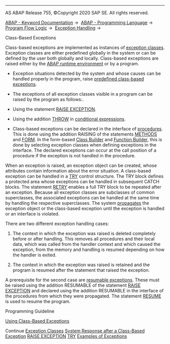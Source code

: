   

* * *

AS ABAP Release 755, ©Copyright 2020 SAP SE. All rights reserved.

[ABAP - Keyword Documentation](https://help.sap.com/doc/abapdocu_755_index_htm/7.55/en-US/abenabap.htm) →  [ABAP - Programming Language](https://help.sap.com/doc/abapdocu_755_index_htm/7.55/en-US/abenabap_reference.htm) →  [Program Flow Logic](https://help.sap.com/doc/abapdocu_755_index_htm/7.55/en-US/abenabap_flow_logic.htm) →  [Exception Handling](https://help.sap.com/doc/abapdocu_755_index_htm/7.55/en-US/abenabap_exceptions.htm) → 

Class-Based Exceptions

Class-based exceptions are implemented as instances of [exception classes](https://help.sap.com/doc/abapdocu_755_index_htm/7.55/en-US/abenexceptions_classes.htm). Exception classes are either predefined globally in the system or can be defined by the user both globally and locally. Class-based exceptions are raised either by the [ABAP runtime environment](https://help.sap.com/doc/abapdocu_755_index_htm/7.55/en-US/abenabap_runtime_envir_glosry.htm "Glossary Entry") or by a program.

-   Exception situations detected by the system and whose causes can be handled properly in the program, raise [predefined class-based exceptions](https://help.sap.com/doc/abapdocu_755_index_htm/7.55/en-US/abenabap_exception_classes.htm).

-   The exceptions of all exception classes visible in a program can be raised by the program as follows:.

-   Using the statement [RAISE EXCEPTION](https://help.sap.com/doc/abapdocu_755_index_htm/7.55/en-US/abapraise_exception_class.htm).

-   Using the addition [THROW](https://help.sap.com/doc/abapdocu_755_index_htm/7.55/en-US/abenconditional_expression_result.htm) in [conditional expressions](https://help.sap.com/doc/abapdocu_755_index_htm/7.55/en-US/abenconditional_expressions.htm).

-   Class-based exceptions can be declared in the interface of [procedures](https://help.sap.com/doc/abapdocu_755_index_htm/7.55/en-US/abenexceptions_procedures.htm). This is done using the addition RAISING of the statements [METHODS](https://help.sap.com/doc/abapdocu_755_index_htm/7.55/en-US/abapmethods.htm) and [FORM](https://help.sap.com/doc/abapdocu_755_index_htm/7.55/en-US/abapform.htm). In the form-based [Class Builder](https://help.sap.com/doc/abapdocu_755_index_htm/7.55/en-US/abenclass_builder_glosry.htm "Glossary Entry") and [Function Builder](https://help.sap.com/doc/abapdocu_755_index_htm/7.55/en-US/abenfunction_builder_glosry.htm "Glossary Entry"), this is done by selecting exception classes when defining exceptions in the interface. The declared exceptions can occur at the call position of a procedure if the exception is not handled in the procedure.

When an exception is raised, an exception object can be created, whose attributes contain information about the error situation. A class-based exception can be handled in a [TRY](https://help.sap.com/doc/abapdocu_755_index_htm/7.55/en-US/abaptry.htm) control structure. The TRY block defines a protected area whose exceptions can be handled in subsequent CATCH blocks. The statement [RETRY](https://help.sap.com/doc/abapdocu_755_index_htm/7.55/en-US/abapretry.htm) enables a full TRY block to be repeated after an exception. Because all exception classes are subclasses of common superclasses, the associated exceptions can be handled at the same time by handling the respective superclasses. The system [propagates](https://help.sap.com/doc/abapdocu_755_index_htm/7.55/en-US/abenexceptions_system_response.htm) the exception object or the class-based exception until the exception is handled or an interface is violated.

There are two different exception handling cases:

1.  The context in which the exception was raised is deleted completely before or after handling. This removes all procedures and their local data, which was called from the handler context and which caused the exception, from the memory and handling is resumed depending on how the handler is exited.
    
2.  The context in which the exception was raised is retained and the program is resumed after the statement that raised the exception.
    

A prerequisite for the second case are [resumable exceptions](https://help.sap.com/doc/abapdocu_755_index_htm/7.55/en-US/abenresumable_exception_glosry.htm "Glossary Entry"). These must be raised using the addition RESUMABLE of the statement [RAISE EXCEPTION](https://help.sap.com/doc/abapdocu_755_index_htm/7.55/en-US/abapraise_exception_class.htm) and declared using the addition RESUMABLE in the interface of the procedures from which they were propagated. The statement [RESUME](https://help.sap.com/doc/abapdocu_755_index_htm/7.55/en-US/abapresume.htm) is used to resume the program.

Programming Guideline

[Using Class-Based Exceptions](https://help.sap.com/doc/abapdocu_755_index_htm/7.55/en-US/abenclass_exception_guidl.htm "Guideline")

Continue
[Exception Classes](https://help.sap.com/doc/abapdocu_755_index_htm/7.55/en-US/abenexceptions_classes.htm)
[System Response after a Class-Based Exception](https://help.sap.com/doc/abapdocu_755_index_htm/7.55/en-US/abenexceptions_system_response.htm)
[RAISE EXCEPTION](https://help.sap.com/doc/abapdocu_755_index_htm/7.55/en-US/abapraise_exception_class.htm)
[TRY](https://help.sap.com/doc/abapdocu_755_index_htm/7.55/en-US/abaptry.htm)
[Examples of Exceptions](https://help.sap.com/doc/abapdocu_755_index_htm/7.55/en-US/abenexception_abexas.htm)